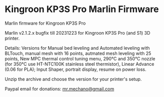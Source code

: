# Kingroon KP3S Pro Marlin Firmware

Marlin firmware for Kingroon KP3S Pro

Marlin v2.1.2.x bugfix till 20231223 for Kingroon KP3S Pro (and S1) 3D printer.

Details:
Versions for Manual bed leveling and Automated leveling with BLTouch, 
manual mesh with 16 points,
autmated mesh leveling with 25 points,
New MPC thermal control tuning menu,
290°C and 350°C nozzle (for 350°C use HT-NTC100K stainless steel thermistor),
Linear Advance (0.06 for PLA);
Input Shaper,
portrait display,
resume on power loss.

Unzip the archive and choose the version for your printer's setup.

Paypal email for donations: mr.mechano@gmail.com
